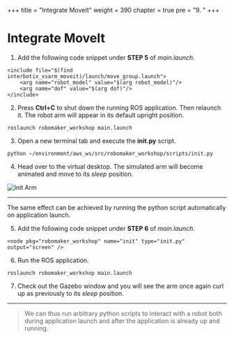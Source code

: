 +++
title = "Integrate MoveIt"
weight = 390
chapter = true
pre = "9. "
+++

# Integrate MoveIt

1. Add the following code snippet under **STEP 5** of _main.launch_.

```
<include file="$(find interbotix_xsarm_moveit)/launch/move_group.launch">
    <arg name="robot_model" value="$(arg robot_model)"/>
    <arg name="dof" value="$(arg dof)"/>
</include>
```

2. Press **Ctrl+C** to shut down the running ROS application. Then relaunch it. The robot arm will appear in its default upright position.

```
roslaunch robomaker_workshop main.launch
```

3. Open a new terminal tab and execute the **init.py** script.

```
python ~/environment/aws_ws/src/robomaker_workshop/scripts/init.py
```

4. Head over to the virtual desktop. The simulated arm will become animated and move to its _sleep_ position.

![Init Arm](/init-arm.gif?classes=border)

---

The same effect can be achieved by running the python script automatically on application launch.

5. Add the following code snippet under **STEP 6** of _main.launch_.

```
<node pkg="robomaker_workshop" name="init" type="init.py" output="screen" />
```

6. Run the ROS application.

```
roslaunch robomaker_workshop main.launch
```

7. Check out the Gazebo window and you will see the arm once again curl up as previously to its _sleep_ position.

---

> We can thus run arbitrary python scripts to interact with a robot both during application launch and after the application is already up and running.
